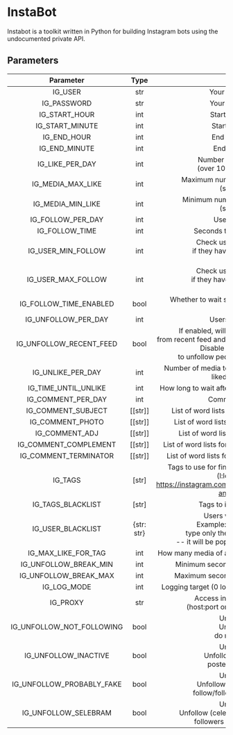 # InstaBot

Instabot is a toolkit written in Python for building Instagram bots using the undocumented private API.

## Parameters
|         Parameter         |    Type    |                                                                                             Description                                                                                              |            Default value             |
| :-----------------------: | :--------: | :--------------------------------------------------------------------------------------------------------------------------------------------------------------------------------------------------: | :----------------------------------: |
|          IG_USER          |    str     |                                                                                       Your instagram username                                                                                        |                                      |
|        IG_PASSWORD        |    str     |                                                                                       Your instagram password                                                                                        |                                      |
|       IG_START_HOUR       |    int     |                                                                                      Start program at the hour                                                                                       |                  0                   |
|      IG_START_MINUTE      |    int     |                                                                                       Start program at the min                                                                                       |                  0                   |
|        IG_END_HOUR        |    int     |                                                                                       End program at the hour                                                                                        |                  23                  |
|       IG_END_MINUTE       |    int     |                                                                                        End program at the min                                                                                        |                  59                  |
|      IG_LIKE_PER_DAY      |    int     |                                                                Number of photos to like per day<br/>(over 1000 may cause throttling)                                                                 |                 1000                 |
|     IG_MEDIA_MAX_LIKE     |    int     |                                                                 Maximum number of likes on photos to like<br/>(set to 0 to disable)                                                                  |                  0                   |
|     IG_MEDIA_MIN_LIKE     |    int     |                                                                 Minimum number of likes on photos to like<br/>(set to 0 to disable)                                                                  |                  0                   |
|     IG_FOLLOW_PER_DAY     |    int     |                                                                                       Users to follow per day                                                                                        |                  0                   |
|      IG_FOLLOW_TIME       |    int     |                                                                                  Seconds to wait before unfollowing                                                                                  |             5 * 60 * 60              |
|    IG_USER_MIN_FOLLOW     |    int     |                                                    Check user before following them<br/>if they have X minimum of followers.<br/>Set 0 to disable                                                    |                  0                   |
|    IG_USER_MAX_FOLLOW     |    int     |                                                    Check user before following them<br/>if they have X maximum of followers.<br/>Set 0 to disable                                                    |                  0                   |
|  IG_FOLLOW_TIME_ENABLED   |    bool    |                                                                    Whether to wait seconds set in follow_time before unfollowing                                                                     |                 True                 |
|    IG_UNFOLLOW_PER_DAY    |    int     |                                                                                      Users to unfollow per day                                                                                       |                  0                   |
|  IG_UNFOLLOW_RECENT_FEED  |    bool    | If enabled, will populate database with users<br/>from recent feed and unfollow if they meet the conditions.<br/>Disable if you only want the bot<br/>to unfollow people it has previously followed. |                 True                 |
|     IG_UNLIKE_PER_DAY     |    int     |                                                          Number of media to unlike that the bot has previously liked. Set to 0 to disable.                                                           |                  0                   |
|   IG_TIME_UNTIL_UNLIKE    |    int     |                                                                      How long to wait after liking media before unliking them.                                                                       |      3 * 24 * 60 * 60 (3 days)       |
|    IG_COMMENT_PER_DAY     |    int     |                                                                                       Comments to post per day                                                                                       |                  0                   |
|    IG_COMMENT_SUBJECT     |  [[str]]   |                                                                          List of word lists for comment subject generation                                                                           |        ['this','the','your']         |
|     IG_COMMENT_PHOTO      |  [[str]]   |                                                                           List of word lists for comment photo generation                                                                            |   ['photo','picture','pic','shot']   |
|      IG_COMMENT_ADJ       |  [[str]]   |                                                                            List of word lists for comment adj generation                                                                             |        ['is','looks','feels']        |
|   IG_COMMENT_COMPLEMENT   |  [[str]]   |                                                                         List of word lists for comment complement generation                                                                         |       ['great','super','good']       |
|   IG_COMMENT_TERMINATOR   |  [[str]]   |                                                                         List of word lists for comment terminator generation                                                                         |   ['.','..','...','!','!!','!!!']    |
|          IG_TAGS          |   [str]    |                   Tags to use for finding posts by hasthag or location<br/>(l:locationid from e.g.<br/>https://instagram.com/explore/locations/212999109/los-angeles-california/)                    | ['cat', 'car', 'dog', 'l:212999109'] |
|     IG_TAGS_BLACKLIST     |   [str]    |                                                                                   Tags to ignore when liking posts                                                                                   |                  []                  |
|     IG_USER_BLACKLIST     | {str: str} |                 Users whose posts to ignore.<br/>Example: `{"foo": "", "bar": ""}`<br/>type only the key and leave value empty<br/>-- it will be populated with userids on startup.                  |                  {}                  |
|    IG_MAX_LIKE_FOR_TAG    |    int     |                                                                      How many media of a given tag to like at once (out of 21)                                                                       |                  5                   |
|   IG_UNFOLLOW_BREAK_MIN   |    int     |                                                                              Minimum seconds to break between unfollows                                                                              |                  15                  |
|   IG_UNFOLLOW_BREAK_MAX   |    int     |                                                                              Maximum seconds to break between unfollows                                                                              |                  30                  |
|        IG_LOG_MODE        |    int     |                                                                     Logging target (0 log to console, 1 log to file, 2 no log.)                                                                      |                  0                   |
|         IG_PROXY          |    str     |                                                             Access instagram through a proxy.<br/>(host:port or user:password@host:port)                                                             |                                      |
| IG_UNFOLLOW_NOT_FOLLOWING |    bool    |                                                                Unfollow Condition:<br/>Unfollow those who<br/>do not follow you back                                                                 |                 True                 |
|   IG_UNFOLLOW_INACTIVE    |    bool    |                                                         Unfollow Condition:<br/>Unfollow those who have not<br/>posted in a while (inactive)                                                         |                 True                 |
| IG_UNFOLLOW_PROBABLY_FAKE |    bool    |                                                   Unfollow Condition:<br/>Unfollow accounts which skewed<br/>follow/follower ratio (probably fake)                                                   |                 True                 |
|   IG_UNFOLLOW_SELEBRAM    |    bool    |                                              Unfollow Condition:<br/>Unfollow (celebrity) accounts with too many<br/>followers and not enough following                                              |                False                 |